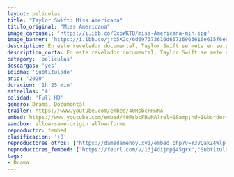 ```yaml
---
layout: peliculas
title: "Taylor Swift: Miss Americana"
titulo_original: "Miss Americana"
image_carousel: 'https://i.ibb.co/GxpWKTB/miss-Americana-min.jpg'
image_banner: 'https://i.ibb.co/jrb5XJc/6d697373616d65726963616e615f6e6f726d616c2e706e67-min.jpg'
description: En este revelador documental, Taylor Swift se mete en su papel de compositora e intérprete mientras demuestra cómo sacarle partido a todo el poder de su voz.
description_corta: En este revelador documental, Taylor Swift se mete en su papel de compositora e intérprete mientras demuestra cómo sacarle partido a todo el poder de su voz.
category: 'peliculas'
descargas: 'yes'
idioma: 'Subtitulado'
anio: '2020'
duracion: '1h 25 min'
estrellas: '4'
calidad: 'Full HD'
genero: Drama, Documental
trailer: https://www.youtube.com/embed/40RsbcFRwNA
embed: https://www.youtube.com/embed/40RsbcFRwNA?rel=0&amp;hd=1&border=0&wmode=opaque&enablejsapi=1&modestbranding=1&controls=1&showinfo=1
sandbox: allow-same-origin allow-forms
reproductor: fembed
clasificacion: '+8'
reproductores_otros: ["https://damedamehoy.xyz/embed.php?v=Y3VQakZ4WlplOXFyMHdHUk5iNmtDTG9sTlJpWW4zbzRhQmR2ZUp0SVp3ND0=","Subtitulado","https://gdriveplayer.to/embed2.php?link=54NGMoUVItHEmfhK6gkICQiSedTlMrYfLhSPaQZdSxi3CBon38vAtFi2Ah%252FSxnLKAVG5ei2WpkJslMXT46cWsDHmYZ3WnUGyhYeQTU%252Fx5YHO2VOlWWe3plrfnnRHkdtZur8g8ih3yc6pzIafNyFzzCrFvOdcXrXd8nkbAXylqTfs%252FwkjwWGdR7sr7FvLPTd2pu8WhzhYIRFsGHxHiSgu9t","Subtitulado"]
reproductores_fembed: ["https://feurl.com/v/13j4dijnpj45grx","Subtitulado","https://feurl.com/v/ew6jlt-qp2053wz","Subtitulado","https://pelispng.online/v/7rpx4cgx5y280rr","Subtitulado","https://animekao.xyz/v/qyjplbe6r-xwnnp","Subtitulado"]
tags:
- Drama
---
```



 







